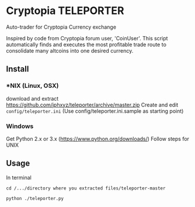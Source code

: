 # Cryptopia TELEPORTER
Auto-trader for Cryptopia Currency exchange

Inspired by code from Cryptopia forum user, 'CoinUser'. This script
automatically finds and executes the most profitable trade route
to consolidate many altcoins into one desired currency.

## Install

### \*NIX (Linux, OSX)
download and extract https://github.com/jphxyz/teleporter/archive/master.zip
Create and edit `config/teleporter.ini` (Use config/teleporter.ini.sample as starting point)

### Windows
Get Python 2.x or 3.x (https://www.python.org/downloads/)
Follow steps for UNIX

## Usage
In terminal
```
cd /.../directory where you extracted files/teleporter-master

python ./teleporter.py
```
